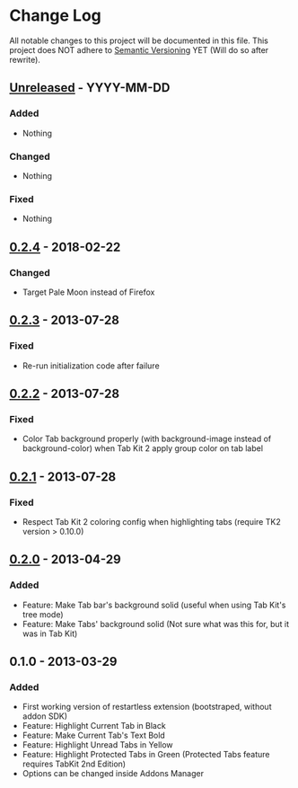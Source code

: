 # Change Log
All notable changes to this project will be documented in this file.
This project does NOT adhere to [Semantic Versioning](http://semver.org/) YET (Will do so after rewrite).


## [Unreleased][unreleased] - YYYY-MM-DD

### Added
- Nothing

### Changed
- Nothing

### Fixed
- Nothing


## [0.2.4][0.2.4] - 2018-02-22

### Changed
- Target Pale Moon instead of Firefox


## [0.2.3][0.2.3] - 2013-07-28

### Fixed
- Re-run initialization code after failure


## [0.2.2][0.2.2] - 2013-07-28

### Fixed
- Color Tab background properly (with background-image instead of background-color) when Tab Kit 2 apply group color on tab label


## [0.2.1][0.2.1] - 2013-07-28

### Fixed
- Respect Tab Kit 2 coloring config when highlighting tabs (require TK2 version > 0.10.0)


## [0.2.0][0.2.0] - 2013-04-29

### Added
- Feature: Make Tab bar's background solid (useful when using Tab Kit's tree mode)
- Feature: Make Tabs' background solid (Not sure what was this for, but it was in Tab Kit)


## 0.1.0 - 2013-03-29

### Added
- First working version of restartless extension (bootstraped, without addon SDK)
- Feature: Highlight Current Tab in Black
- Feature: Make Current Tab's Text Bold
- Feature: Highlight Unread Tabs in Yellow
- Feature: Highlight Protected Tabs in Green (Protected Tabs feature requires TabKit 2nd Edition)
- Options can be changed inside Addons Manager


[unreleased]:   https://github.com/tabkit/mouse-gestures/compare/v0.2.4...HEAD
[0.2.4]:        https://github.com/tabkit/mouse-gestures/compare/v0.2.3...v0.2.4
[0.2.3]:        https://github.com/tabkit/mouse-gestures/compare/v0.2.2...v0.2.3
[0.2.2]:        https://github.com/tabkit/mouse-gestures/compare/v0.2.1...v0.2.2
[0.2.1]:        https://github.com/tabkit/mouse-gestures/compare/v0.2.0...v0.2.1
[0.2.0]:        https://github.com/tabkit/mouse-gestures/compare/v0.1.0...v0.2.0

